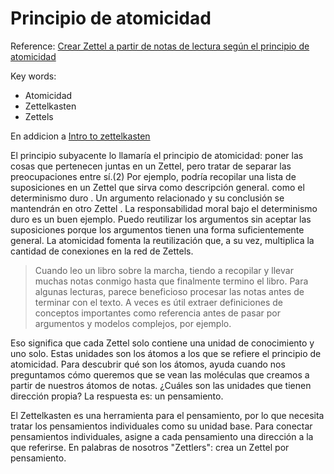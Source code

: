 # Principio de atomicidad

Reference: [Crear Zettel a partir de notas de lectura según el principio de atomicidad](https://zettelkasten.de/posts/create-zettel-from-reading-notes/)

Key words:
- Atomicidad
- Zettelkasten
- Zettels

En addicion a [Intro to zettelkasten](20220517125541_zettelkaste-introduction.md)

El principio subyacente lo llamaría el principio de atomicidad: poner las cosas que pertenecen juntas en un Zettel, pero tratar de separar las preocupaciones entre sí.(2) Por ejemplo, podría recopilar una lista de suposiciones en un Zettel que sirva como descripción general. como el determinismo duro . Un argumento relacionado y su conclusión se mantendrán en otro Zettel . La responsabilidad moral bajo el determinismo duro es un buen ejemplo. Puedo reutilizar los argumentos sin aceptar las suposiciones porque los argumentos tienen una forma suficientemente general. La atomicidad fomenta la reutilización que, a su vez, multiplica la cantidad de conexiones en la red de Zettels.

> Cuando leo un libro sobre la marcha, tiendo a recopilar y llevar muchas notas conmigo hasta que finalmente termino el libro. Para algunas lecturas, parece beneficioso procesar las notas antes de terminar con el texto. A veces es útil extraer definiciones de conceptos importantes como referencia antes de pasar por argumentos y modelos complejos, por ejemplo.

Eso significa que cada Zettel solo contiene una unidad de conocimiento y uno solo. Estas unidades son los átomos a los que se refiere el principio de atomicidad. Para descubrir qué son los átomos, ayuda cuando nos preguntamos cómo queremos que se vean las moléculas que creamos a partir de nuestros átomos de notas. ¿Cuáles son las unidades que tienen dirección propia? La respuesta es: un pensamiento. 

El Zettelkasten es una herramienta para el pensamiento, por lo que necesita tratar los pensamientos individuales como su unidad base. Para conectar pensamientos individuales, asigne a cada pensamiento una dirección a la que referirse. En palabras de nosotros "Zettlers": crea un Zettel por pensamiento.